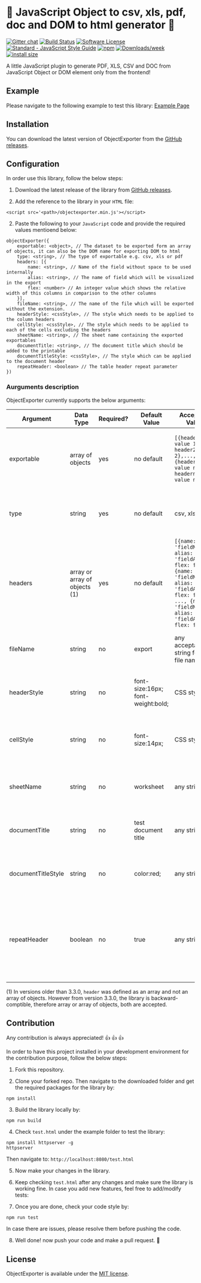 # :dizzy: JavaScript Object to csv, xls, pdf, doc and DOM to html generator :dizzy:

[![Gitter chat](https://badges.gitter.im/gharibi/JsObjectExporter.png)](https://gitter.im/JsObjectExporter/community)
[![Build Status](https://api.travis-ci.org/gharibi/JsObjExporter.svg?branch=master)](https://travis-ci.org/gharibi/JsObjExporter) [![Software License](https://img.shields.io/badge/license-MIT-brightgreen.svg?style=flat)](LICENSE) [![Standard - JavaScript Style Guide](https://img.shields.io/badge/code_style-standard-brightgreen.svg)](http://standardjs.com/) [![npm](https://img.shields.io/npm/v/object-exporter.svg)](https://www.npmjs.com/package/object-exporter) [![Downloads/week](https://img.shields.io/npm/dw/object-exporter.svg)](https://www.npmjs.com/package/object-exporter) [![install size](https://packagephobia.now.sh/badge?p=object-exporter)](https://packagephobia.now.sh/result?p=object-exporter)

A little JavaScript plugin to generate PDF, XLS, CSV and DOC from JavaScript Object or DOM element only from the frontend!

## Example

Please navigate to the following example to test this library: [Example Page](http://gharibi.github.io/JsObjExporter/examples/example.html)

## Installation

You can download the latest version of ObjectExporter from the [GitHub releases](https://github.com/gharibi/JsObjExporter/releases/latest).


## Configuration

In order use this library, follow the below steps:

1. Download the latest release of the library from [GitHub releases](https://github.com/gharibi/JsObjExporter/releases/latest).

2. Add the reference to the library in your `HTML` file:

```
<script src='<path>/objectexporter.min.js'></script>
```

2. Paste the following to your `JavaScript` code and provide the required values mentioend below:

```
objectExporter({
    exportable: <object>, // The dataset to be exported form an array of objects, it can also be the DOM name for exporting DOM to html
    type: <string>, // The type of exportable e.g. csv, xls or pdf
    headers: [{
        name: <string>, // Name of the field without space to be used internally
        alias: <string>, // The name of field which will be visualized in the export
        flex: <number> // An integer value which shows the relative width of this columns in comparison to the other columns
    }],
    fileName: <string>, // The name of the file which will be exported without the extension.
    headerStyle: <cssStyle>, // The style which needs to be applied to the column headers
    cellStyle: <cssStyle>, // The style which needs to be applied to each of the cells excluding the headers
    sheetName: <string>, // The sheet name containing the exported exportables
    documentTitle: <string>, // The document title which should be added to the printable
    documentTitleStyle: <cssStyle>, // The style which can be applied to the document header
    repeatHeader: <boolean> // The table header repeat parameter
})
```

### Aurguments description
ObjectExporter currently supports the below arguments:

| Argument | Data Type | Required? | Default Value | Acceptable Values | Description | Applicable to |
| - | - | - | - | - | - | - |
| exportable | array of objects | yes | no default | `[{header1: value 1, header2: value 2},..., {headern: value n, headern+1: value n+1}]` | This is the array containing all of the objects which need to be exported. | csv, xls, pdf and doc |
| type | string | yes | no default | csv, xls or pdf | This specifies the file type for generating the export. | csv, xls, pdf and doc |
| headers | array or array of objects (1) | yes | no default | `[{name: 'fieldName1', alias: 'fieldAlias1', flex: flex1}, {name: 'fieldName2', alias: 'fieldAlias2', flex: flex2}, ..., {name: 'fieldNamen', alias: 'fieldAliasn', flex: flexn}]` | This specifies the headers for the exportable. | csv, xls, pdf and doc |
| fileName | string | no | export | any acceptable string for the file name | This specifies the name for the export. | csv, xls, pdf and doc |
| headerStyle | string | no | font-size:16px; font-weight:bold; | CSS style | This specifies the style for the exported headers. | xls, pdf and doc |
| cellStyle | string | no | font-size:14px; | CSS style | This specifies the style for the exported cells. | xls, pdf and doc |
| sheetName | string | no | worksheet | any string | This specifies the sheet name for the excel file. | xls |
| documentTitle | string | no | test document title | any string | This specifies the exportable file title. | pdf and doc |
| documentTitleStyle | string | no | color:red; | any string | This specifies the style for the document title. | pdf and doc |
| repeatHeader | boolean | no | true | any string | This specifies the exportable header, whether it should be repeated accross various pages. | pdf and doc |

(1) In versions older than 3.3.0, `header` was defined as an array and not an array of objects. However from version 3.3.0, the library is backward-comptible, therefore array or array of objects, both are accepted.

## Contribution

Any contribution is always appreciated! :thumbsup: :thumbsup: :thumbsup:

In order to have this project installed in your development environment for the contribution purpose, follow the below steps:

1. Fork this repository.

2. Clone your forked repo. Then navigate to the downloaded folder and get the required packages for the library by:
```
npm install
```

3. Build the library locally by:
```
npm run build
```

4. Check `test.html` under the example folder to test the library:
```
npm install httpserver -g
httpserver
```

Then navigate to:
`http://localhost:8080/test.html`

5. Now make your changes in the library.

6. Keep checking `test.html` after any changes and make sure the library is working fine. In case you add new features, feel free to add/modify tests:

7. Once you are done, check your code style by:
```
npm run test
```

In case there are issues, please resolve them before pushing the code.

8. Well done! now push your code and make a pull request. :rocket:

## License

ObjectExporter is available under the [MIT license](https://github.com/gharibi/JsObjExporter/blob/master/LICENSE).
